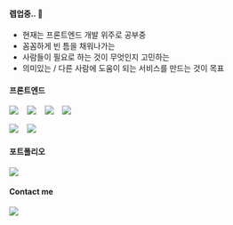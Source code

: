 #### 렙업중.. 🌳

- 현재는 프론트엔드 개발 위주로 공부중
- 꼼꼼하게 빈 틈을 채워나가는
- 사람들이 필요로 하는 것이 무엇인지 고민하는
- 의미있는 / 다른 사람에 도움이 되는 서비스를 만드는 것이 목표

#### 프론트엔드

  <img src="https://img.shields.io/badge/javascript-F7DF1E?style=for-the-badge&logo=javascript&logoColor=black">&nbsp;&nbsp;&nbsp;
  <img src="https://img.shields.io/badge/react-61DAFB?style=for-the-badge&logo=react&logoColor=black">&nbsp;&nbsp;&nbsp;
  <img src="https://img.shields.io/badge/html5-E34F26?style=for-the-badge&logo=html5&logoColor=white">&nbsp;&nbsp;&nbsp;
  <img src="https://img.shields.io/badge/css-1572B6?style=for-the-badge&logo=css3&logoColor=white">

  <img src="https://img.shields.io/badge/typescript%20-%23007ACC.svg?&style=for-the-badge&logo=typescript&logoColor=white"/>&nbsp;&nbsp;&nbsp;
  <img src="https://img.shields.io/badge/Scss-pink?style=for-the-badge&logo=Sass&logoColor=black"/>

#### 포트폴리오

  <a href="https://sequoia-turquoise-079.notion.site/c21d6a12d76544b9b2701ae9ff6baa5c?pvs=4"><img src="https://img.shields.io/badge/notion-FFFFFF?style=for-the-badge&logo=notion&logoColor=black"></a>

#### Contact me
  
  <a href="mailto:lejgizz@gmail.com"><img src="https://img.shields.io/badge/Gmail-d14836?style=for-the-badge&logo=Gmail&logoColor=white&link=nezcoreen@gmail.com"/></a>&nbsp;&nbsp;&nbsp;


  

